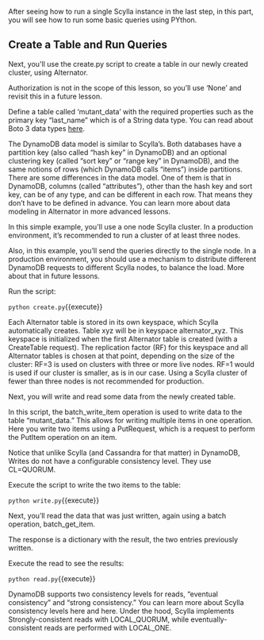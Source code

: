 After seeing how to run a single Scylla instance in the last step, in this part, you will see how to run some basic queries using PYthon. 

## Create a Table and Run Queries

Next, you'll use the create.py script to create a table in our newly created cluster, using Alternator.

<script src="https://gist.github.com/guy9/35db906be5273adbd541a41ff2aacbff.js"></script>

Authorization is not in the scope of this lesson, so you’ll use ‘None’ and revisit this in a future lesson. 

Define a table called ‘mutant_data’ with the required properties such as the primary key “last_name” which is of a String data type. You can read about Boto 3 data types [here](https://boto3.amazonaws.com/v1/documentation/api/latest/reference/customizations/dynamodb.html#valid-dynamodb-types). 

The DynamoDB data model is similar to Scylla’s. Both databases have a partition key (also called “hash key” in DynamoDB) and an optional clustering key (called “sort key” or “range key” in DynamoDB), and the same notions of rows (which DynamoDB calls “items”) inside partitions. There are some differences in the data model. One of them is that in DynamoDB, columns (called “attributes”), other than the hash key and sort key, can be of any type, and can be different in each row. That means they don’t have to be defined in advance. You can learn more about data modeling in Alternator in more advanced lessons. 

In this simple example, you'll use a one node Scylla cluster. In a production environment, it’s recommended to run a cluster of at least three nodes. 

Also, in this example, you’ll send the queries directly to the single node. In a production environment, you should use a mechanism to distribute different DynamoDB requests to different Scylla nodes, to balance the load. More about that in future lessons. 

Run the script: 

`python create.py`{{execute}}

Each Alternator table is stored in its own keyspace, which Scylla automatically creates. Table xyz will be in keyspace alternator_xyz. This keyspace is initialized when the first Alternator table is created (with a CreateTable request). The replication factor (RF) for this keyspace and all Alternator tables is chosen at that point, depending on the size of the cluster: RF=3 is used on clusters with three or more live nodes. RF=1 would is used if our cluster is smaller, as is in our case. Using a Scylla cluster of fewer than three nodes is not recommended for production. 

Next, you will write and read some data from the newly created table. 

In this script, the batch_write_item operation is used to write data to the table “mutant_data.” This allows for writing multiple items in one operation. Here you write two items using a PutRequest, which is a request to perform the PutItem operation on an item. 

Notice that unlike Scylla (and Cassandra for that matter) in DynamoDB, Writes do not have a configurable consistency level. They use CL=QUORUM. 

Execute the script to write the two items to the table:

`python write.py`{{execute}}

Next, you’ll read the data that was just written, again using a batch operation, batch_get_item. 

<script src="https://gist.github.com/guy9/ac2eb96e8a1a3da01c3f357aa732117a.js"></script>

The response is a dictionary with the result, the two entries previously written. 

Execute the read to see the results:

`python read.py`{{execute}}

DynamoDB supports two consistency levels for reads, “eventual consistency” and “strong consistency.” You can learn more about Scylla consistency levels here and here. Under the hood, Scylla implements Strongly-consistent reads with LOCAL_QUORUM, while eventually-consistent reads are performed with LOCAL_ONE.
